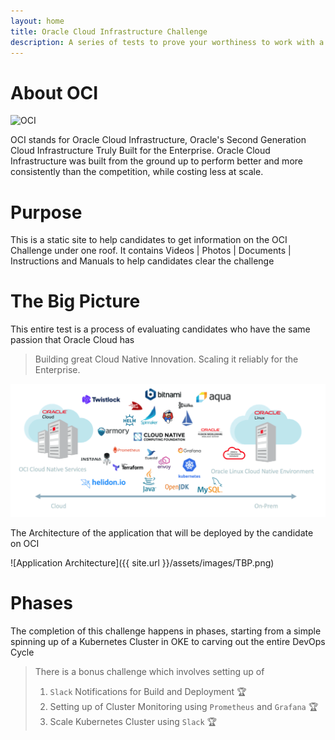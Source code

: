 ```yaml
---
layout: home
title: Oracle Cloud Infrastructure Challenge
description: A series of tests to prove your worthiness to work with a True Enterprise Cloud Provider
---
```



# About OCI

![OCI](https://cdn.app.compendium.com/uploads/user/e7c690e8-6ff9-102a-ac6d-e4aebca50425/eb7158e6-28f9-4c69-9345-c2ca751a5b00/File/9812de3c82a4dd3466ca1a36e2ea7432/oci_blog_feature.jpg)

OCI stands for Oracle Cloud Infrastructure, 
Oracle's Second Generation Cloud Infrastructure Truly Built for the Enterprise. Oracle Cloud Infrastructure was built from the ground up to perform better and more consistently than the competition, while costing less at scale. 

# Purpose
This is a static site to help candidates to get information on the OCI Challenge under one roof. It contains Videos | Photos | Documents | Instructions and Manuals to help candidates clear the challenge

# The Big Picture

This entire test is a process of evaluating candidates who have the same passion that Oracle Cloud has 

> Building great Cloud Native Innovation. Scaling it reliably for the Enterprise. 

![](/assets/images/OracleCloudNative.png)

The Architecture of the application that will be deployed by the candidate on OCI 

![Application Architecture]({{ site.url }}/assets/images/TBP.png)

# Phases 
The completion of this challenge happens in phases, starting from a simple spinning up of a Kubernetes Cluster in OKE to carving out the entire DevOps Cycle

> There is a bonus challenge which involves setting up of 
> 1. `Slack` Notifications for Build and Deployment 🏆
> 2. Setting up of Cluster Monitoring using `Prometheus` and `Grafana` 🏆
> 3. Scale Kubernetes Cluster using `Slack` 🏆

